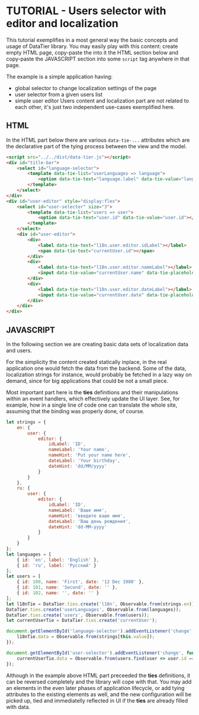 ﻿# TUTORIAL - Users selector with editor and localization

This tutorial exemplifies in a most general way the basic concepts and usage of DataTier library. You may easily play with this content: create empty HTML page, copy-paste the into it the HTML section below and copy-paste the JAVASCRIPT section into some `script` tag anywhere in that page.

The example is a simple application having:
- global selector to change localization settings of the page
- user selector from a given users list
- simple user editor
Users content and localization part are not related to each other, it's just two independent use-cases exemplified here.

## HTML

In the HTML part below there are various `data-tie-...` attributes which are the declarative part of the tying process between the view and the model.

```html
<script src="../../dist/data-tier.js"></script>
<div id="title-bar">
    <select id="language-selector">
        <template data-tie-list="userLanguages => language">
            <option data-tie-text="language.label" data-tie-value="language.id"></option>
        </template>
    </select>
</div>
<div id="user-editor" style="display:flex">
    <select id="user-selector" size="3">
        <template data-tie-list="users => user">
            <option data-tie-text="user.id" data-tie-value="user.id"></option>
        </template>
    </select>
    <div id="user-editor">
        <div>
            <label data-tie-text="l18n.user.editor.idLabel"></label>
            <span data-tie-text="currentUser.id"></span>
        </div>
        <div>
            <label data-tie-text="l18n.user.editor.nameLabel"></label>
            <input data-tie-value="currentUser.name" data-tie-placeholder="l18n.user.editor.nameHint" />
        </div>
        <div>
            <label data-tie-text="l18n.user.editor.dateLabel"></label>
            <input data-tie-value="currentUser.date" data-tie-placeholder="l18n.user.editor.dateHint" />
        </div>
    </div>
</div>
```



## JAVASCRIPT

In the following section we are creating basic data sets of localization data and users.

For the simplicity the content created statically inplace, in the real application one would fetch the data from the backend.
Some of the data, localization strings for instance, would probably be fetched in a lazy way on demand, since for big applications that could be not a small piece.

Most important part here is the __ties__ definitions and their manipulations within an event handlers, which effectively update the UI layer.
See, for example, how in a single line of code one can translate the whole site, assuming that the binding was properly done, of course.

```javascript
let strings = {
    en: {
        user: {
            editor: {
                idLabel: 'ID',
                nameLabel: 'Your name',
                nameHint: 'Put your name here',
                dateLabel: 'Your birthday',
                dateHint: 'dd/MM/yyyy'
            }
        }
    },
    ru: {
        user: {
            editor: {
                idLabel: 'ID',
                nameLabel: 'Ваше имя',
                nameHint: 'введите ваше имя',
                dateLabel: 'Ваш день рождения',
                dateHint: 'dd-MM-yyyy'
            }
        }
    }
};
let languages = [
    { id: 'en', label: 'English' },
    { id: 'ru', label: 'Русский' }
];
let users = [
    { id: 100, name: 'First', date: '12 Dec 1980' },
    { id: 101, name: 'Second', date: '' },
    { id: 102, name: '', date: '' }
];
let l18nTie = DataTier.ties.create('l18n', Observable.from(strings.en));
DataTier.ties.create('userLanguages', Observable.from(languages));
DataTier.ties.create('users', Observable.from(users));
let currentUserTie = DataTier.ties.create('currentUser');

document.getElementById('language-selector').addEventListener('change', function () {
    l18nTie.data = Observable.from(strings[this.value]);
});

document.getElementById('user-selector').addEventListener('change', function () {
    currentUserTie.data = Observable.from(users.find(user => user.id === parseInt(this.value)));
});
```

Although in the example above HTML part preceeded the __ties__ definitions, it can be reversed completely and the library will cope with that.
You may add an elements in the even later phases of application lifecycle, or add tying attributes to the existing elements as well, and the new configuration will be picked up, tied and immediatelly reflected in UI if the __ties__ are already filled with data.